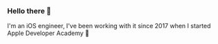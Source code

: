 ### Hello there 👋

I'm an iOS engineer, I've been working with it since 2017 when I started Apple Developer Academy 🍎
